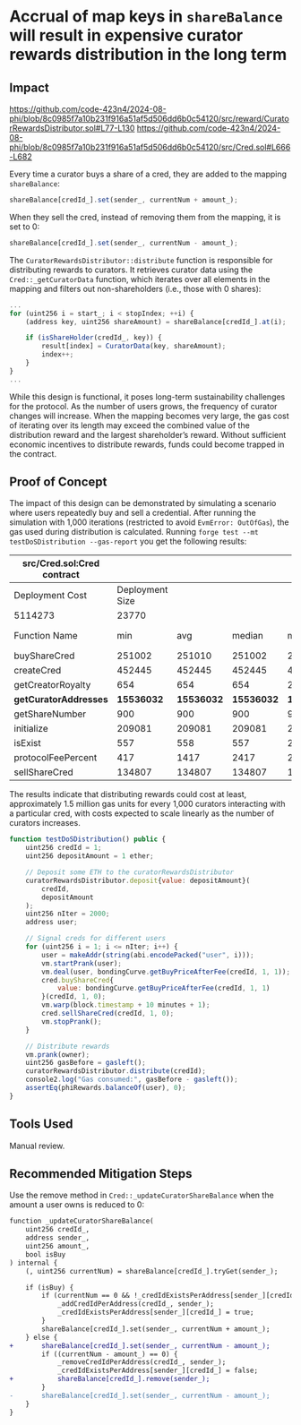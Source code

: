 # Accrual of map keys in `shareBalance` will result in expensive curator rewards distribution in the long term
## Impact
https://github.com/code-423n4/2024-08-phi/blob/8c0985f7a10b231f916a51af5d506dd6b0c54120/src/reward/CuratorRewardsDistributor.sol#L77-L130
https://github.com/code-423n4/2024-08-phi/blob/8c0985f7a10b231f916a51af5d506dd6b0c54120/src/Cred.sol#L666-L682

Every time a curator buys a share of a cred, they are added to the mapping `shareBalance`:

```javascript
shareBalance[credId_].set(sender_, currentNum + amount_);
```

When they sell the cred, instead of removing them from the mapping, it is set to 0:

```javascript
shareBalance[credId_].set(sender_, currentNum - amount_);
```

The `CuratorRewardsDistributor::distribute` function is responsible for distributing rewards to curators. It retrieves curator data using the `Cred::_getCuratorData` function, which iterates over all elements in the mapping and filters out non-shareholders (i.e., those with 0 shares):

```javascript
...
for (uint256 i = start_; i < stopIndex; ++i) {
    (address key, uint256 shareAmount) = shareBalance[credId_].at(i);

    if (isShareHolder(credId_, key)) {
        result[index] = CuratorData(key, shareAmount);
        index++;
    }
}
...
```
While this design is functional, it poses long-term sustainability challenges for the protocol. As the number of users grows, the frequency of curator changes will increase. When the mapping becomes very large, the gas cost of iterating over its length may exceed the combined value of the distribution reward and the largest shareholder’s reward. Without sufficient economic incentives to distribute rewards, funds could become trapped in the contract.

## Proof of Concept
The impact of this design can be demonstrated by simulating a scenario where users repeatedly buy and sell a credential. After running the simulation with 1,000 iterations (restricted to avoid `EvmError: OutOfGas`), the gas used during distribution is calculated. Running `forge test --mt testDoSDistribution --gas-report` you get the following results:

| src/Cred.sol:Cred contract |                 |          |          |          |         |
|----------------------------|-----------------|----------|----------|----------|---------|
| Deployment Cost            | Deployment Size |          |          |          |         |
| 5114273                    | 23770           |          |          |          |         |
| Function Name              | min             | avg      | median   | max      | # calls |
| buyShareCred               | 251002          | 251010   | 251002   | 268102   | 2000    |
| createCred                 | 452445          | 452445   | 452445   | 452445   | 1       |
| getCreatorRoyalty          | 654             | 654      | 654      | 2654     | 8001    |
| **getCuratorAddresses**    | **15536032**    | **15536032** | **15536032** | **15536032** | **1**       |
| getShareNumber             | 900             | 900      | 900      | 900      | 2       |
| initialize                 | 209081          | 209081   | 209081   | 209081   | 1       |
| isExist                    | 557             | 558      | 557      | 2557     | 4003    |
| protocolFeePercent         | 417             | 1417     | 2417     | 2417     | 8002    |
| sellShareCred              | 134807          | 134807   | 134807   | 134807   | 2000    |

The results indicate that distributing rewards could cost at least, approximately 1.5 million gas units for every 1,000 curators interacting with a particular cred, with costs expected to scale linearly as the number of curators increases.

```javascript
function testDoSDistribution() public {
    uint256 credId = 1;
    uint256 depositAmount = 1 ether;

    // Deposit some ETH to the curatorRewardsDistributor
    curatorRewardsDistributor.deposit{value: depositAmount}(
        credId,
        depositAmount
    );
    uint256 nIter = 2000;
    address user;

    // Signal creds for different users
    for (uint256 i = 1; i <= nIter; i++) {
        user = makeAddr(string(abi.encodePacked("user", i)));
        vm.startPrank(user);
        vm.deal(user, bondingCurve.getBuyPriceAfterFee(credId, 1, 1));
        cred.buyShareCred{
            value: bondingCurve.getBuyPriceAfterFee(credId, 1, 1)
        }(credId, 1, 0);
        vm.warp(block.timestamp + 10 minutes + 1);
        cred.sellShareCred(credId, 1, 0);
        vm.stopPrank();
    }

    // Distribute rewards
    vm.prank(owner);
    uint256 gasBefore = gasleft();
    curatorRewardsDistributor.distribute(credId);
    console2.log("Gas consumed:", gasBefore - gasleft());
    assertEq(phiRewards.balanceOf(user), 0);
}
```
## Tools Used
Manual review.

## Recommended Mitigation Steps
Use the remove method in `Cred::_updateCuratorShareBalance` when the amount a user owns is reduced to 0:

```diff
function _updateCuratorShareBalance(
    uint256 credId_,
    address sender_,
    uint256 amount_,
    bool isBuy
) internal {
    (, uint256 currentNum) = shareBalance[credId_].tryGet(sender_);

    if (isBuy) {
        if (currentNum == 0 && !_credIdExistsPerAddress[sender_][credId_]) {
            _addCredIdPerAddress(credId_, sender_);
            _credIdExistsPerAddress[sender_][credId_] = true;
        }
        shareBalance[credId_].set(sender_, currentNum + amount_);
    } else {
+       shareBalance[credId_].set(sender_, currentNum - amount_);
        if ((currentNum - amount_) == 0) {
            _removeCredIdPerAddress(credId_, sender_);
            _credIdExistsPerAddress[sender_][credId_] = false;
+           shareBalance[credId_].remove(sender_);
        }
-       shareBalance[credId_].set(sender_, currentNum - amount_);
    }
}
```